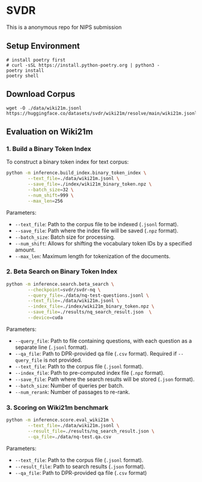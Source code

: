 # SVDR

This is a anonymous repo for NIPS submission

## Setup Environment
```
# install poetry first
# curl -sSL https://install.python-poetry.org | python3 -
poetry install
poetry shell
```

## Download Corpus

```
wget -O ./data/wiki21m.jsonl https://huggingface.co/datasets/svdr/wiki21m/resolve/main/wiki21m.jsonl
```

## Evaluation on Wiki21m

### 1. Build a Binary Token Index
To construct a binary token index for text corpus:
```bash
python -m inference.build_index.binary_token_index \
        --text_file=./data/wiki21m.jsonl \
        --save_file=./index/wiki21m_binary_token.npz \
        --batch_size=32 \
        --num_shift=999 \
        --max_len=256
```
Parameters:
- `--text_file`: Path to the corpus file to be indexed (`.jsonl` format).
- `--save_file`: Path where the index file will be saved (`.npz` format).
- `--batch_size`: Batch size for processing.
- `--num_shift`: Allows for shifting the vocabulary token IDs by a specified amount.
- `--max_len`: Maximum length for tokenization of the documents. 


### 2. Beta Search on Binary Token Index
```bash
python -m inference.search.beta_search \
        --checkpoint=svdr/svdr-nq \
        --query_file=./data/nq-test-questions.jsonl \
        --text_file=./data/wiki21m.jsonl \
        --index_file=./index/wiki21m_binary_token.npz \
        --save_file=./results/nq_search_result.json  \
        --device=cuda
```
Parameters:
- `--query_file`: Path to file containing questions, with each question as a separate line (`.jsonl` format). 
- `--qa_file`: Path to DPR-provided qa file (`.csv` format). Required if `--query_file` is not provided.
- `--text_file`: Path to the corpus file (`.jsonl` format).
- `--index_file`: Path to pre-computed index file (`.npz` format).
- `--save_file`: Path where the search results will be stored (`.json` format).
- `--batch_size`: Number of queries per batch.
- `--num_rerank`: Number of passages to re-rank.

### 3. Scoring on Wiki21m benchmark
```bash
python -m inference.score.eval_wiki21m \
        --text_file=./data/wiki21m.jsonl \
        --result_file=./results/nq_search_result.json \
        --qa_file=./data/nq-test.qa.csv
```
Parameters:
- `--text_file`: Path to the corpus file (`.jsonl` format).
- `--result_file`: Path to search results (`.json` format).
- `--qa_file`: Path to DPR-provided qa file (`.csv` format)



